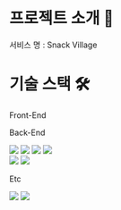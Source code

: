 # 프로젝트 소개 🔖
서비스 명 : Snack Village


# 기술 스택 🛠️
Front-End

Back-End
<div>
<img src="https://img.shields.io/badge/Java-007396?style=flat&logo=OpenJDK&logoColor=white"/>
<img src="https://img.shields.io/badge/Spring_Boot-6DB33F?style=flat&logo=springboot&logoColor=white"/>
<img src="https://img.shields.io/badge/Spring_Data_JPA-6DB33F?style=flat">
<img src="https://img.shields.io/badge/Spring_Security-6DB33F?style=flat&logo=springsecurity&logoColor=white"/><br>
<img src="https://img.shields.io/badge/QueryDsl-40AEF0?style=flat">
<img src="https://img.shields.io/badge/linux-FCC624?style=for-the-badge&logo=linux&logoColor=black">
</div>

Etc
<div>
<img src="https://img.shields.io/badge/git-F05032?style=for-the-badge&logo=git&logoColor=white">
<img src="https://img.shields.io/badge/notion-000000?style=for-the-badge&logo=notion&logoColor=white">
</div>
